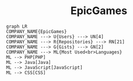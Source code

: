 <h1 align="center">EpicGames</h1>

```mermaid
graph LR
COMPANY_NAME{EpicGames}
COMPANY_NAME ---> U{Users} ---> UN[4]
COMPANY_NAME ---> R{Repositories} ---> RN[21]
COMPANY_NAME ---> G{Gists} ---> GN[2]
COMPANY_NAME ---> ML{Most Used<br>Languages}
ML --> PHP[PHP]
ML --> Java[Java]
ML --> JavaScript[JavaScript]
ML --> CSS[CSS]
```
